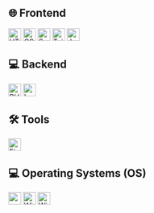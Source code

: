 ## 🌐 Frontend
<p>
  <img src="https://img.shields.io/badge/HTML5-E34F26?logo=html5&logoColor=white" alt="HTML5" height="25"/>
  <img src="https://img.shields.io/badge/CSS3-1572B6?logo=css3&logoColor=white" alt="CSS3" height="25"/>
  <img src="https://img.shields.io/badge/Sass-CC6699?logo=sass&logoColor=white" alt="Sass" height="25"/>
  <img src="https://img.shields.io/badge/TailwindCSS-38B2AC?logo=tailwind-css&logoColor=white" alt="TailwindCSS" height="25"/>
  <img src="https://img.shields.io/badge/JavaScript-F7DF1E?logo=javascript&logoColor=black" alt="JavaScript" height="25"/>
</p>

## 💻 Backend
<p>
  <img src="https://img.shields.io/badge/PHP-777BB4?logo=php&logoColor=white" alt="PHP" height="25"/>
  <img src="https://img.shields.io/badge/Laravel-FF2D20?logo=laravel&logoColor=white" alt="Laravel" height="25"/>
</p>

## 🛠️ Tools
<p>
  <img src="https://img.shields.io/badge/Figma-F24E1E?logo=figma&logoColor=white" alt="Figma" height="25"/>
</p>

## 💻 Operating Systems (OS)
<p>
  <img src="https://img.shields.io/badge/macOS-000000?logo=apple&logoColor=white" alt="macOS" height="25"/>
  <img src="https://img.shields.io/badge/Windows-0078D6?logo=windows&logoColor=white" alt="Windows" height="25"/>
  <img src="https://upload.wikimedia.org/wikipedia/commons/5/5f/Windows_logo_-_2021.svg" alt="Windows" height="25"/>
</p>
